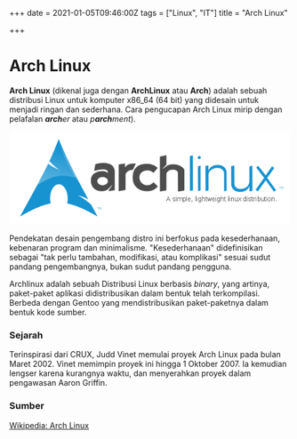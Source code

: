 +++
date = 2021-01-05T09:46:00Z
tags = ["Linux", "IT"]
title = "Arch Linux"

+++
# **Arch Linux**

**Arch Linux** (dikenal juga dengan **ArchLinux** atau **Arch**) adalah sebuah distribusi Linux untuk komputer x86_64 (64 bit) yang didesain untuk menjadi ringan dan sederhana. Cara pengucapan Arch Linux mirip dengan pelafalan **_arch_**_er_ atau _p**arch**ment_).

![](../../uploads/archlinux-official-fullcolour.png)

Pendekatan desain pengembang distro ini berfokus pada kesederhanaan, kebenaran program dan minimalisme. "Kesederhanaan" didefinisikan sebagai "tak perlu tambahan, modifikasi, atau komplikasi" sesuai sudut pandang pengembangnya, bukan sudut pandang pengguna.

Archlinux adalah sebuah Distribusi Linux berbasis _binary_, yang artinya, paket-paket aplikasi didistribusikan dalam bentuk telah terkompilasi. Berbeda dengan Gentoo yang mendistribusikan paket-paketnya dalam bentuk kode sumber.

### Sejarah

Terinspirasi dari CRUX, Judd Vinet memulai proyek Arch Linux pada bulan Maret 2002. Vinet memimpin proyek ini hingga 1 Oktober 2007. Ia kemudian lengser karena kurangnya waktu, dan menyerahkan proyek dalam pengawasan Aaron Griffin.

### Sumber

[Wikipedia: Arch Linux](https://id.wikipedia.org/wiki/Arch_Linux "Wikipedia: Arch Linux")